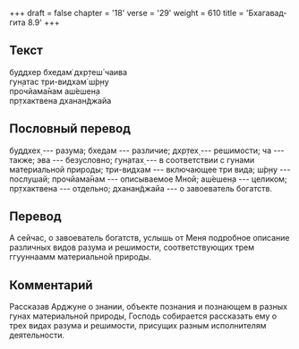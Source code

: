 +++
draft = false
chapter = '18'
verse = '29'
weight = 610
title = 'Бхагавад-гита 8.9'
+++
## Текст

буддхер бхедам̇ дхр̣теш́ чаива  
гун̣атас три-видхам̇ ш́р̣н̣у  
прочйама̄нам аш́ешен̣а  
пр̣тхактвена дханан̃джайа

## Пословный перевод

буддхех̣ --- разума; бхедам --- различие; дхр̣тех̣ --- решимости; ча ---
также; эва --- безусловно; гун̣атах̣ --- в соответствии с гунами
материальной природы; три-видхам --- включающее три вида; ш́р̣н̣у ---
послушай; прочйама̄нам --- описываемое Мной; аш́ешен̣а --- целиком;
пр̣тхактвена --- отдельно; дханан̃джайа --- о завоеватель богатств.

## Перевод

А сейчас, о завоеватель богатств, услышь от Меня подробное описание
различных видов разума и решимости, соответствующих трем ггууннаамм
материальной природы.

## Комментарий

Рассказав Арджуне о знании, объекте познания и познающем в разных гунах
материальной природы, Господь собирается рассказать ему о трех видах
разума и решимости, присущих разным исполнителям деятельности.
